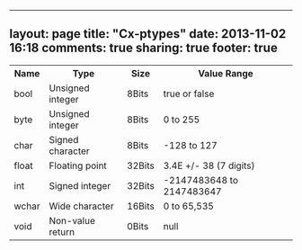 ---
layout: page
title: "Cx-ptypes"
date: 2013-11-02 16:18
comments: true
sharing: true
footer: true
----

<table>
<tr><th>Name</th><th>Type</th><th>Size</th><th>Value Range</th></tr>
<tr>
    <td>bool</td><td>Unsigned integer</td><td>8Bits</td><td>true or false</td>
</tr>
<tr>
    <td>byte</td><td>Unsigned integer</td><td>8Bits</td><td>0 to 255</td>
</tr>
<tr>
    <td>char</td><td>Signed character</td><td>8Bits</td><td>-128 to 127</td>
</tr>
<tr>
    <td>float</td><td>Floating point</td><td>32Bits</td><td>3.4E +/- 38 (7 digits)</td>
</tr>
<tr>
    <td>int</td><td>Signed integer</td><td>32Bits</td><td>-2147483648 to 2147483647</td>
</tr>
<tr>
    <td>wchar</td><td>Wide character</td><td>16Bits</td><td>0 to 65,535</td>
</tr>
<tr>
    <td>void</td><td>Non-value return</td><td>0Bits</td><td>null</td>
</tr>
</table>